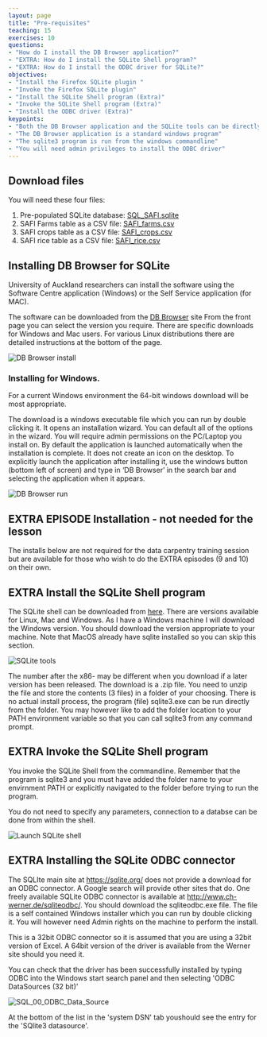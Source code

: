 ```yaml
---
layout: page
title: "Pre-requisites"
teaching: 15
exercises: 10
questions:
- "How do I install the DB Browser application?"
- "EXTRA: How do I install the SQLite Shell program?"
- "EXTRA: How do I install the ODBC driver for SQLite?"
objectives:
- "Install the Firefox SQLite plugin "
- "Invoke the Firefox SQLite plugin"
- "Install the SQLite Shell program (Extra)"
- "Invoke the SQLite Shell program (Extra)"
- "Install the ODBC driver (Extra)"
keypoints:
- "Both the DB Browser application and the SQLite tools can be directly downloaded from the Internet"
- "The DB Browser application is a standard windows program"
- "The sqlite3 program is run from the windows commandline"
- "You will need admin privileges to install the ODBC driver"
---
```

## Download files

You will need these four files:
1. Pre-populated SQLite database: [SQL_SAFI.sqlite](https://datacarpentry.org/sql-socialsci/data/SQL_SAFI.sqlite)
2. SAFI Farms table as a CSV file: [SAFI_farms.csv](./data/SAFI_farms.csv)
3. SAFI crops table as a CSV file: [SAFI_crops.csv](./data/SAFI_crops.csv)
4. SAFI rice table as a CSV file: [SAFI_rice.csv](./data/SAFI_rice.csv)

## Installing DB Browser for SQLite 
University of Auckland researchers can install the software using the Software Centre application (Windows) or the Self Service application (for MAC). 

The software can be downloaded from the [DB Browser](http://sqlitebrowser.org/) site
From the front page you can select the version you require. There are specific downloads for Windows and Mac users. For various Linux distributions there are detailed instructions at the bottom of the page.


![DB Browser install](./fig/DB_Browser_install_1.png)

### Installing for Windows.

For a current Windows environment the 64-bit windows download will be most appropriate.

The download is a windows executable file which you can run by double clicking it. It opens an installation wizard. You can default all of the options in the wizard. You will require admin permissions on the PC/Laptop you install on.
By default the application is launched automatically when the installation is complete.
It does not create an icon on the desktop. To explicitly launch the application after installing it, use the windows button (bottom left of screen) and type in ‘DB Browser’ in the search bar and selecting the application when it appears.

![DB Browser run](./fig/DB_Browser_install_2.png)

## EXTRA EPISODE Installation - not needed for the lesson
The installs below are not required for the data carpentry training session but are available for those who wish to do the EXTRA episodes (9 and 10) on their own.

## EXTRA Install the SQLite Shell program

The SQLite shell can be downloaded from [here](https://sqlite.org/download.html). There are versions available for Linux, Mac and Windows. As I have a Windows machine I will download the Windows version. You should download the version appropriate to your machine. Note that MacOS already have sqlite installed so you can skip this section.

![SQLite tools](./fig/SQL_01_sqlite_tools_download.png)

The number after the x86- may be different when you download if a later version has been released.
The download is a .zip file. You need to unzip the file and store the contents (3 files) in a folder of your choosing. There is no actual install process, the program (file) sqlite3.exe can be run directly from the folder.
You may however like to add the folder location to your PATH environment variable so that you can call sqlite3 from any command prompt.


## EXTRA Invoke the SQLite Shell program

You invoke the SQLite Shell from the commandline. Remember that the program is sqlite3 and you must have added the folder name to your envirnment PATH or explicitly navigated to the folder before trying to run the program.

You do not need to specify any parameters, connection to a databse can be done from within the shell.

![Launch SQLite shell](./fig/SQL_01_invoke_shell.png)

## EXTRA Installing the SQLite ODBC connector

The SQLIte main site at https://sqlite.org/ does not provide a download for an ODBC connector. A Google search will provide other sites that do. One freely available SQLite ODBC connector is available at http://www.ch-werner.de/sqliteodbc/. You should download the sqliteodbc.exe file. The file is a self contained Windows installer which you can run by double clicking it. You will however need Admin rights on the machine to perform the install. 

This is a 32bit ODBC connector so it is assumed that you are using a 32bit version of Excel. A 64bit version of the driver is available from the Werner site should you need it.

You can check that the driver has been successfully installed by typing ODBC into the Windows start search panel and then selecting 'ODBC DataSources (32 bit)'

![SQL_00_ODBC_Data_Source](./fig/SQL_00_ODBC_Data_Source.png)

At the bottom of the list in the 'system DSN' tab youshould see the entry for the 'SQlite3 datasource'.
